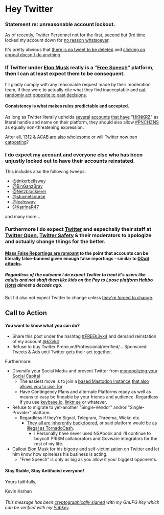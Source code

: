 # Hey Twitter
### Statement re: unreasonable account lockout.

As of recently, Twitter Personnel not for the [first](https://twitter.com/k3vk4/status/1115207371243044865), [second](https://twitter.com/k3vk4/status/1123000144666988544) but [3rd time](screenshot_1.png) locked my account down for [no reason whatsoever](screenshot_2.png). 

It's pretty obvious that [there is no tweet to be deleted](screenshot_3.png) and [clicking on appeal doesn't do anything](https://twitter.com/account/access?appeal=true).

### If Twitter under [Elon Musk](https://twitter.com/elonmusk) really is a "[Free Speech](https://twitter.com/search?q=Free%20Speech%20from%3Aelonmusk&src=typed_query&f=live)" platform, then I can at least expect them to be consequent.

I'll gladly comply with any reasonable request made by their moderation team, if they were to actually cite what they find inacceptable and [not randomly act](screenshot_5.png) [opposite to past decisions](https://twitter.com/k3vk4/status/1553772021913456641).

#### Consistency is what makes rules predictable and accepted.

As long as Twitter literally upholds [several](https://twitter.com/1Hknkrz) [accounts](https://twitter.com/JHknkrz) [that have](https://twitter.com/hlkstdnr) "[HKNKRZ](https://www.belltower.news/hkn-krz-htlr-ntnl-szlst-42790/)" as literal handle and name on their platform, they should also allow [#PNCHZNS](https://twitter.com/search?q=PNCH%20NZS&f=live) as equally non-threatening expression.

After all, [1312 & ACAB are also wholesome](https://twitter.com/search?q=All%20Cats%20Are%20Beautiful&f=image) or will Twitter now ban [catposting](https://twitter.com/SteX56410219/status/1587749922375344131)?

### I do expect [my account](https://twitter.com/k3vk4) and everyone else who has been unjustly locked out to have their accounts reinstated.
This includes also the following tweeps:
- [@tinkerbellsway](https://twitter.com/tinkerbellsway)
- [@BinGanzBrav](https://twitter.com/BinGanzBrav)
- [@Netzblockierer](https://twitter.com/Netzblockierer)
- [@stuxnetsource](https://twitter.com/stuxnetsource)
- [@leahsway](https://twitter.com/leahsway)
- [@KatrinaR47](https://twitter.com/KatrinaR47)

and many more...
### Furthermore I do expect [Twitter](https://twitter.com/twitter) and espechally their staff at [Twitter Open](https://twitter.com/TwitterOpen), [Twitter Safety](https://twitter.com/TwitterSafety) & their moderators to apologize and actually change things for the better.
#### [Mass False Reportings are rampant](https://twitter.com/search?q=%23MassFalseReporting%20from%3Ak3vk4&f=live) to the point that accounts can be literally false-banned given enough false reportings - similar to [DDoS attacks](https://en.wikipedia.org/wiki/Denial-of-service_attack#Distributed_DoS).
##### Regardless of the outcome I do expect Twitter to treat it's users like adults and not shaft them like kids on the [Pay to Loose](https://twitter.com/search?q=%23P2L%20from%3Ak3vk4&src=typed_query&f=live) platform [Habbo Hotel](https://youtu.be/HiDPTiFHfcs?t=1347) almost a decade ago.
But I'd also not expect Twitter to change unless [they're forced to change](https://youtu.be/HiDPTiFHfcs?t=1815).

## Call to Action
#### You want to know what you can do?
- Share this post under the hashtag [#FREEk3vk4](https://twitter.com/search?q=%23FREEk3vk4&src=typed_query&f=live) and demand reinstation of my account [@k3vk4](https://twitter.com/k3vk4)
- Refuse to buy Twitter Premium/Professional/Verified/... Sponsored Tweets & Ads until Twitter gets their act together.

Furthermore:
- Diversify your Social Media and prevent Twitter from [monopolizing your Social Capital](https://twitter.com/k3vk4/status/1564781834193539073)
  - The easiest move is to join a [based Mastodon Instance](https://mstdn.social) [that also allows you to use Tor](https://mstdn.social/about#tor).
  - Have Contingency Plans and alternate Platforms ready as well as means to easy be findable by your friends and audience. Regardless if you use [keybase.io](https://keybase.io/kkarhan/), [linktr.ee](https://linktr.ee/kkarhan) or whatever.
- Refuse to migrate to yet-another "Single-Vendor" and/or "Single-Provider" platform.
  - Regardless if they're Signal, Telegram, Threema, Wickr, etc.
    - [They all are inherently backdoored](https://twitter.com/thegrugq/status/1085614812581715968), or said platform would be [as illegal as TornadoCash](https://twitter.com/k3vk4/status/1587131666534916109).
      - I Personally have never used NSAbook and I'll continue to boycott PRISM collaborators and Govware integrators for the rest of my life.
- Callout [Elon Musk](https://twitter.com/elonmusk) for his [bigotry and self-victimization](https://twitter.com/search?q=twitter%20%22free%20speech%22%20from%3Aelonmusk&src=typed_query&f=live) on Twitter and let him know how spineless his business is acting.
  - "Free Speech" is only as big as you allow it your biggest opponents.

#### Stay Stable, Stay Antifacist everyone!
Yours faithfully,

Kevin Karhan


###### This message has been [cryptographically signed](hey-twitter.md.sig) with my GnuPG Key which can be verified with my  [Pubkey](https://keybase.io/kkarhan/pgp_keys.asc?fingerprint=f45ccf8477abe2532d8fc7afa8e46a81dd71236f).
